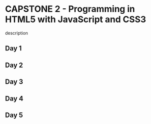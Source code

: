 # CAPSTONE 2 - Programming in HTML5 with JavaScript and CSS3

description


## Day 1


## Day 2


## Day 3


## Day 4


## Day 5
